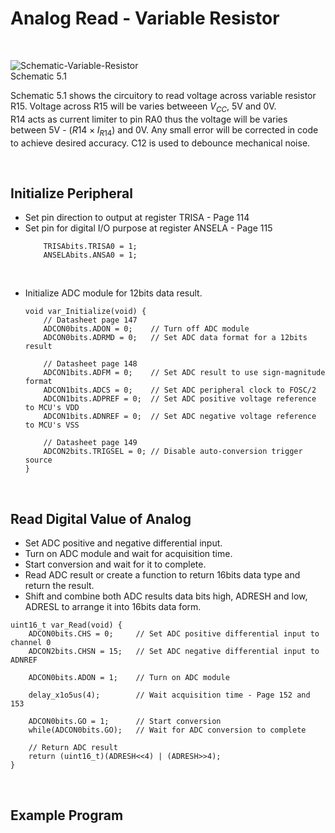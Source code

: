 # Analog Read - Variable Resistor
<br/>

![Schematic-Variable-Resistor](https://github.com/user-attachments/assets/1fbe958a-2142-44cf-9e96-90b4416a04c4)
<br/>
Schematic 5.1
<br/>

Schematic 5.1 shows the circuitory to read voltage across variable resistor R15. Voltage across R15 will be varies betweeen $V_{CC}$, 5V and 0V. <br/>
R14 acts as current limiter to pin RA0 thus the voltage will be varies between 5V - $(R14 \times{} I_{R14})$ and 0V. Any small error will be corrected in code to achieve desired accuracy. 
C12 is used to debounce mechanical noise.
<br/>

<br/>

## Initialize Peripheral
* Set pin direction to output at register TRISA - Page 114
* Set pin for digital I/O purpose at register ANSELA - Page 115
  ```
      TRISAbits.TRISA0 = 1;
      ANSELAbits.ANSA0 = 1;
  ```
<br/>

* Initialize ADC module for 12bits data result.
  ```
  void var_Initialize(void) {
      // Datasheet page 147
      ADCON0bits.ADON = 0;    // Turn off ADC module
      ADCON0bits.ADRMD = 0;   // Set ADC data format for a 12bits result
      
      // Datasheet page 148
      ADCON1bits.ADFM = 0;    // Set ADC result to use sign-magnitude format
      ADCON1bits.ADCS = 0;    // Set ADC peripheral clock to FOSC/2
      ADCON1bits.ADPREF = 0;  // Set ADC positive voltage reference to MCU's VDD
      ADCON1bits.ADNREF = 0;  // Set ADC negative voltage reference to MCU's VSS
      
      // Datasheet page 149
      ADCON2bits.TRIGSEL = 0; // Disable auto-conversion trigger source
  }
  ```
<br/>

## Read Digital Value of Analog
* Set ADC positive and negative differential input.
* Turn on ADC module and wait for acquisition time.
* Start conversion and wait for it to complete.
* Read ADC result or create a function to return 16bits data type and return the result.
* Shift and combine both ADC results data bits high, ADRESH and low, ADRESL to arrange it into 16bits data form.

```
uint16_t var_Read(void) {
    ADCON0bits.CHS = 0;     // Set ADC positive differential input to channel 0
    ADCON2bits.CHSN = 15;   // Set ADC negative differential input to ADNREF
    
    ADCON0bits.ADON = 1;    // Turn on ADC module
    
    delay_x1o5us(4);        // Wait acquisition time - Page 152 and 153
    
    ADCON0bits.GO = 1;      // Start conversion
    while(ADCON0bits.GO);   // Wait for ADC conversion to complete
    
    // Return ADC result
    return (uint16_t)(ADRESH<<4) | (ADRESH>>4);
}
```
<br/>

## Example Program
<br/>
